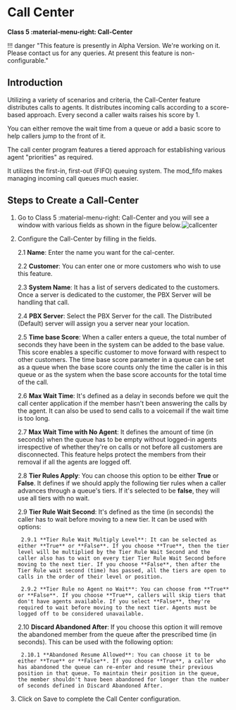 # Call Center

**Class 5 :material-menu-right: Call-Center**

!!! danger "This feature is presently in Alpha Version. We're working on it. Please contact us for any queries. At present this feature is non-configurable."

## Introduction

Utilizing a variety of scenarios and criteria, the Call-Center feature distributes calls to agents. It distributes incoming calls according to a score-based approach. Every second a caller waits raises his score by 1.

You can either remove the wait time from a queue or add a basic score to help callers jump to the front of it.

The call center program features a tiered approach for establishing various agent "priorities" as required.

It utilizes the first-in, first-out (FIFO) queuing system. The mod_fifo makes managing incoming call queues much easier.

## Steps to Create a Call-Center

1. Go to Class 5 :material-menu-right: Call-Center and you will see a window with various fields as shown in the figure below.![callcenter](/class5/img/callcenter.jpg)

2. Configure the Call-Center by filling in the fields.

    2.1 **Name**: Enter the name you want for the cal-center.

    2.2 **Customer**: You can enter one or more customers who wish to use this feature.

    2.3 **System Name**: It has a list of servers dedicated to the customers. Once a server is dedicated to the customer, the PBX Server will be handling that call.

    2.4 **PBX Server**: Select the PBX Server for the call. The Distributed (Default) server will assign you a server near your location.

    2.5 **Time base Score**: When a caller enters a queue, the total number of seconds they have been in the system can be added to the base value. This score enables a specific customer to move forward with respect to other customers. The time base score parameter in a queue can be set as a queue when the base score counts only the time the caller is in this queue or as the system when the base score accounts for the total time of the call.

    2.6 **Max Wait Time**: It's defined as a delay in seconds before we quit the call center application if the member hasn't been answering the calls by the agent. It can also be used to send calls to a voicemail if the wait time is too long.

    2.7 **Max Wait Time with No Agent**: It defines the amount of time (in seconds) when the queue has to be empty without logged-in agents irrespective of whether they're on calls or not before all customers are disconnected. This feature helps protect the members from their removal if all the agents are logged off.

    2.8 **Tier Rules Apply**: You can choose this option to be either **True** or **False**. It defines if we should apply the following tier rules when a caller advances through a queue's tiers. If it's selected to be **false**, they will use all tiers with no wait.

    2.9 **Tier Rule Wait Second**: It's defined as the time (in seconds) the caller has to wait before moving to a new tier. It can be used with options:

        2.9.1 **Tier Rule Wait Multiply Level**: It can be selected as either **True** or **False**. If you choose **True**, then the tier level will be multiplied by the Tier Rule Wait Second and the caller also has to wait on every tier Tier Rule Wait Second before moving to the next tier. If you choose **False**, then after the Tier Rule wait second (time) has passed, all the tiers are open to calls in the order of their level or position.

        2.9.2 **Tier Rule no Agent no Wait**: You can choose from **True** or **False**. If you choose **True**, callers will skip tiers that don't have agents available. If you select **False**, they're required to wait before moving to the next tier. Agents must be logged off to be considered unavailable.

    2.10 **Discard Abandoned After**: If you choose this option it will remove the abandoned member from the queue after the prescribed time (in seconds). This can be used with the following option:

        2.10.1 **Abandoned Resume Allowed**: You can choose it to be either **True** or **False**. If you choose **True**, a caller who has abandoned the queue can re-enter and resume their previous position in that queue. To maintain their position in the queue, the member shouldn't have been abandoned for longer than the number of seconds defined in Discard Abandoned After.

3. Click on Save to complete the Call Center configuration.

